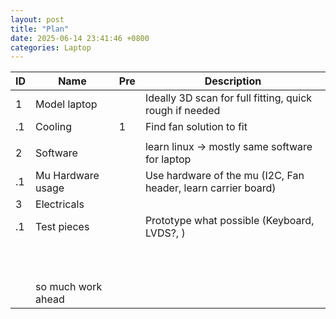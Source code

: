 ```yaml
---
layout: post
title: "Plan"
date: 2025-06-14 23:41:46 +0800
categories: Laptop
---
```


| ID 	| Name 		| Pre	| Description 		|
| ----- | ------------- | ----- | --------------------- |
| 1	| Model laptop	|	| Ideally 3D scan for full fitting, quick rough if needed 	|
|  .1	|  Cooling	| 1	| Find fan solution to fit	|
|	|		|	| 			|
| 2 	| Software 	| 	| learn linux -> mostly same software for laptop	|
|  .1	|  Mu Hardware usage |	| Use hardware of the mu (I2C, Fan header, learn carrier board) 			|
| 3 	| Electricals 	|	|  	|
|  .1	|  Test pieces	|	| Prototype what possible (Keyboard, LVDS?, ) 			|
|	|		|	| 			|
|	|		|	| 			|
|	|		|	| 			|
|	|		|	| 			|
|	|		|	| 			|
|	|		|	| 			|
|	|		|	| 			|
|	|		|	| 			|
|	|		|	| 			|
|	|		|	| 			|
|	| so much work ahead	|	| 			|
